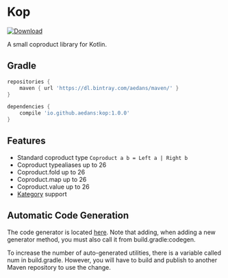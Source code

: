 Kop
===

[![Download](https://api.bintray.com/packages/aedans/maven/kop/images/download.svg)](https://bintray.com/aedans/maven/kop/_latestVersion)

A small coproduct library for Kotlin.

Gradle
------

```gradle
repositories {
    maven { url 'https://dl.bintray.com/aedans/maven/' }
}

dependencies {
    compile 'io.github.aedans:kop:1.0.0'
}
```

Features
--------

- Standard coproduct type `Coproduct a b = Left a | Right b`
- Coproduct typealiases up to 26
- Coproduct.fold up to 26
- Coproduct.map up to 26
- Coproduct.value up to 26
- [Kategory](https://github.com/kategory/kategory) support

Automatic Code Generation
-------------------------

The code generator is located [here](https://github.com/aedans/kop/blob/master/buildSrc/src/main/kotlin/Codegen.kt). 
Note that adding, when adding a new generator method, you must also call 
it from build.gradle:codegen.

To increase the number of auto-generated utilities, there is a variable 
called num in build.gradle. However, you will have to build and
publish to another Maven repository to use the change.
